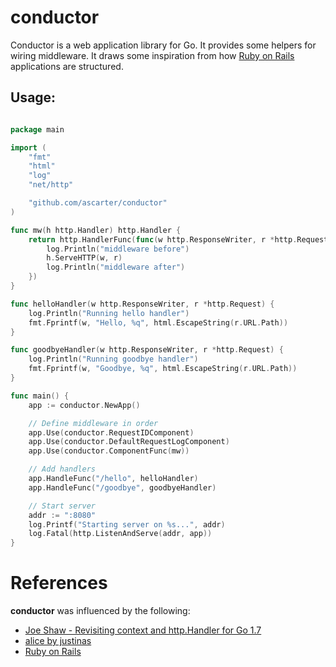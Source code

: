 # conductor

Conductor is a web application library for Go. It provides some helpers for wiring middleware. It draws some inspiration from how [Ruby on Rails](http://rubyonrails.org) applications are structured.

## Usage:

```go

package main

import (
	"fmt"
	"html"
	"log"
	"net/http"

	"github.com/ascarter/conductor"
)

func mw(h http.Handler) http.Handler {
	return http.HandlerFunc(func(w http.ResponseWriter, r *http.Request) {
		log.Println("middleware before")
		h.ServeHTTP(w, r)
		log.Println("middleware after")
	})
}

func helloHandler(w http.ResponseWriter, r *http.Request) {
	log.Println("Running hello handler")
	fmt.Fprintf(w, "Hello, %q", html.EscapeString(r.URL.Path))
}

func goodbyeHandler(w http.ResponseWriter, r *http.Request) {
	log.Println("Running goodbye handler")
	fmt.Fprintf(w, "Goodbye, %q", html.EscapeString(r.URL.Path))
}

func main() {
	app := conductor.NewApp()

	// Define middleware in order
	app.Use(conductor.RequestIDComponent)
	app.Use(conductor.DefaultRequestLogComponent)
	app.Use(conductor.ComponentFunc(mw))

	// Add handlers
	app.HandleFunc("/hello", helloHandler)
	app.HandleFunc("/goodbye", goodbyeHandler)

	// Start server
	addr := ":8080"
	log.Printf("Starting server on %s...", addr)
	log.Fatal(http.ListenAndServe(addr, app))
}

```

# References

**conductor** was influenced by the following:

* [Joe Shaw - Revisiting context and http.Handler for Go 1.7](https://joeshaw.org/revisiting-context-and-http-handler-for-go-17/)
* [alice by justinas](https://github.com/justinas/alice)
* [Ruby on Rails](http://rubyonrails.org)
